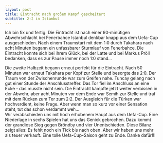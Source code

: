 ```yaml
---
layout: post
title: Eintracht nach großem Kampf gescheitert
subtitle: 2-2 in Istanbul
---
```


Ich bin fix und fertig: Die Eintracht ist nach einer 90-minütigen Abwehrschlacht bei Fenerbahce Istanbul denkbar knapp aus dem Uefa-Cup ausgeschieden. Nach einem Traumstart mit dem 1:0 durch Takahara nach acht Minuten begann ein unfassbarer Sturmlauf von Fenerbahce. Die Eintracht konnte sich bei ihrem Glück, bei der Latte und bei Markus Pröll bedanken, dass es zur Pause immer noch 1:0 stand...

Die zweite Halbzeit begann erneut perfekt für die Eintracht. Nach 50 Minuten war erneut Takahara per Kopf zur Stelle und besorgte das 2:0. Der Traum von der Zwischenrunde war zum Greifen nahe. Tuncay gelang nach gut einer Stunde der Anschlusstreffer. Das Tor fiel im Anschluss an eine Ecke - das musste nicht sein. Die Eintracht kämpfte jetzt weiter verbissen in der Abwehr, aber acht Minuten vor dem Ende war Semih zur Stelle und traf mit dem Rücken zum Tor zum 2:2. Der Ausgleich für die Türken war hochverdient, keine Frage. Aber wenn man so kurz vor einer Sensation steht, tut das schon verdammt weh...  
Wir verabschieden uns mit hoch erhobenem Haupt aus dem Uefa-Cup. Eine Niederlage in sechs Spielen hat uns das Genick gebrochen. Dazu kommt der grandiose Sieg gegen Bröndby und vier Unentschieden. Diese Bilanz zeigt alles: Es fehlt noch ein Tick bis nach oben. Aber wir haben uns mehr als teuer verkauft. Eine tolle Uefa-Cup-Saison geht zu Ende. Danke dafür!!!
